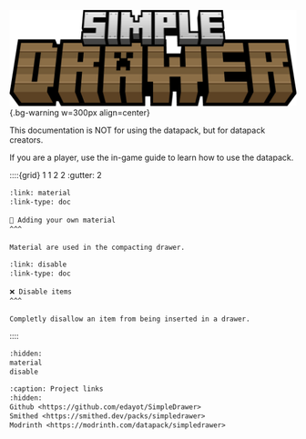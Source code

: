 ![simpledrawer](../images/logo.png){.bg-warning w=300px align=center}


This documentation is NOT for using the datapack, but for datapack creators.

If you are a player, use the in-game guide to learn how to use the datapack.



::::{grid} 1 1 2 2
:gutter: 2
```{grid-item-card}
:link: material
:link-type: doc

💎 Adding your own material
^^^

Material are used in the compacting drawer.
```
```{grid-item-card}
:link: disable
:link-type: doc

❌ Disable items
^^^

Completly disallow an item from being inserted in a drawer.

```
::::



```{toctree}
:hidden:
material
disable
```

```{toctree}
:caption: Project links
:hidden:
Github <https://github.com/edayot/SimpleDrawer>
Smithed <https://smithed.dev/packs/simpledrawer>
Modrinth <https://modrinth.com/datapack/simpledrawer>
```